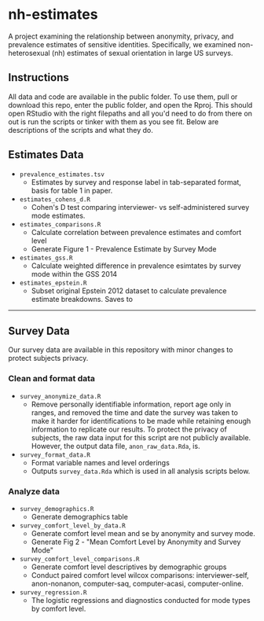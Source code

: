 # nh-estimates

A project examining the relationship between anonymity, privacy, and prevalence estimates of sensitive identities. Specifically, we examined non-heterosexual (nh) estimates of sexual orientation in large US surveys.

## Instructions

All data and code are available in the public folder. To use them, pull or download this repo, enter the public folder, and open the Rproj. This should open RStudio with the right filepaths and all you'd need to do from there on out is run the scripts or tinker with them as you see fit. Below are descriptions of the scripts and what they do.

## Estimates Data

- `prevalence_estimates.tsv` 
    + Estimates by survey and response label in tab-separated format, basis for table 1 in paper.
- `estimates_cohens_d.R` 
    + Cohen's D test comparing interviewer- vs self-administered survey mode estimates.
- `estimates_comparisons.R`
    + Calculate correlation between prevalence estimates and comfort level
    + Generate Figure 1 - Prevalence Estimate by Survey Mode
- `estimates_gss.R`
    + Calculate weighted difference in prevalence esimtates by survey mode within the GSS 2014
- `estimates_epstein.R`
    + Subset original Epstein 2012 dataset to calculate prevalence estimate breakdowns. Saves to 

---

## Survey Data

Our survey data are available in this repository with minor changes to protect subjects privacy.

### Clean and format data

- `survey_anonymize_data.R` 
    + Remove personally identifiable information, report age only in ranges, and removed the time and date the survey was taken to make it harder for identifications to be made while retaining enough information to replicate our results. To protect the privacy of subjects, the raw data input for this script are not publicly available. However, the output data file, `anon_raw_data.Rda`, is.
- `survey_format_data.R`
    + Format variable names and level orderings
    + Outputs `survey_data.Rda` which is used in all analysis scripts below.

### Analyze data

- `survey_demographics.R`
    + Generate demographics table
- `survey_comfort_level_by_data.R` 
    + Generate comfort level mean and se by anonymity and survey mode.
    + Generate Fig 2 - "Mean Comfort Level by Anonymity and Survey Mode"
- `survey_comfort_level_comparisons.R` 
    + Generate comfort level descriptives by demographic groups
    + Conduct paired comfort level wilcox comparisons: interviewer-self, anon-nonanon, computer-saq, computer-acasi, computer-online.
- `survey_regression.R`
    + The logistic regressions and diagnostics conducted for mode types by comfort level.
 